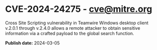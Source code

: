# CVE-2024-24275 - cve@mitre.org

Cross Site Scripting vulnerability in Teamwire Windows desktop client v.2.0.1 through v.2.4.0 allows a remote attacker to obtain sensitive information via a crafted payload to the global search function.

**Publish date:** 2024-03-05
